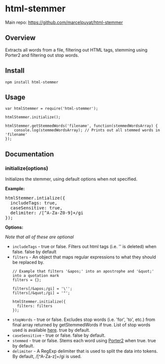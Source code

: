 # html-stemmer #

Main repo: https://github.com/marcelpuyat/html-stemmer

## Overview ##

Extracts all words from a file, filtering out HTML tags, stemming using Porter2 and filtering out stop words.  

## Install ##

	npm install html-stemmer

## Usage ##

	var htmlStemmer = require('html-stemmer');

	htmlStemmer.initialize();

	htmlStemmer.getStemmedWords('filename', function(stemmedWordsArray) {
		console.log(stemmedWordsArray); // Prints out all stemmed words in 'filename'
	});

## Documentation ##

### initialize(options)

Initializes the stemmer, using default options when not specified.

__Example:__
<pre>
htmlStemmer.intialize({
  includeTags: true,
  caseSensitive: true,
  delimiter: /[^A-Za-Z0-9]+/gi
});
</pre>
	
__Options:__

*Note that all of these are optional*
* `includeTags` - true or false. Filters out html tags (i.e. '<body>' is deleted) when false. false by default
* `filters` - An object that maps regular expressions to what they should be replaced by.
	```
	// Example that filters '&apos;' into an apostrophe and '&quot;' into a quotation mark
	filters = {};
	
	filters[/&apos;/gi] = '\'';
	filters[/&quot;/gi] = '"';
	
	htmlStemmer.initialize({
	  filters: filters
	});
	```
* `stopWords` - true or false. Excludes stop words (i.e. 'for', 'to', etc.) from final array returned by getStemmedWords if true. List of stop words used is available [here](https://github.com/huned/node-stopwords/blob/master/english.js). true by default.
* `caseSensitive` - true or false. false by default.
* `stemmed` - true or false. Stems each word using [Porter2](https://www.npmjs.com/package/stem-porter) when true. true by default.
* `delimiter` - A RegExp delimiter that is used to split the data into tokens. By default, /[^A-Za-z]+/gi is used.
